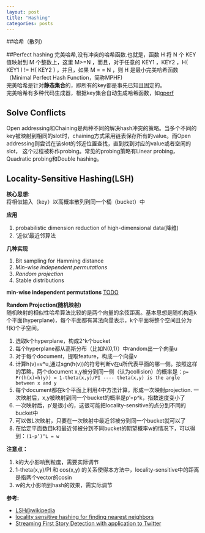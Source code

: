 ```yaml
---
layout: post
title: "Hashing"
categories: posts 
---
```


##哈希（散列）

##Perfect hashing
完美哈希,没有冲突的哈希函数.也就是，函数 H 将 N 个 KEY 值映射到 M 个整数上，这里 M>=N ，而且，对于任意的 KEY1 ，KEY2 ，H( KEY1 ) != H( KEY2 ) ，并且，如果 M = = N ，则 H 是最小完美哈希函数（Minimal Perfect Hash Function，简称MPHF)  
完美哈希是针对**静态集合**的，即所有的key都是事先已知且固定的。  
完美哈希有多种代码生成器，根据key集合自动生成哈希函数，如[gperf](http://www.gnu.org/software/gperf/)

## Solve Conflicts
Open  addressing和Chaining是两种不同的解决hash冲突的策略。当多个不同的key被映射到相同的slot时，chaining方式采用链表保存所有的value。而Open addressing则尝试在该slot的邻近位置查找，直到找到对应的value或者空闲的slot， 这个过程被称作probing。常见的probing策略有Linear probing，Quadratic probing和Double hashing。

## Locality-Sensitive Hashing(LSH)
    
**核心思想**:   
将相似输入（key）以高概率散列到同一个桶（bucket）中

**应用**  

1. probabilistic dimension reduction of high-dimensional data(降维)
2. ‘近似’最近邻算法 
	
**几种实现**    

1. Bit sampling for Hamming distance
2. *Min-wise independent permutations*
3. *Random projection*
4. Stable distributions

**min-wise independent permutations**
[TODO](http://en.wikipedia.org/wiki/MinHash)
		
**Random Projection(随机映射)**  
随机映射的相似性哈希算法比较的是两个向量的余弦距离。基本思想是随机构造k个平面(hyperplane)，每个平面都有其法向量表示，k个平面将整个空间且分为f(k)个子空间。
		
1. 选取k个hyperplane，构成2^k个bucket
2. 每个hyperplane都从高斯分布（比如N(0,1)）中random出一个向量u
3. 对于每个document，提取feature，构成一个向量v
4. 计算h(v)=v*u,通过sgn(h(v))的符号判断v在u所代表平面的哪一侧。按照这样的策略，两个document x,y被分到同一侧（认为collision）的概率是：`p= Pr(h(x)=h(y)) = 1-theta(x,y)/PI ---- theta(x,y) is the angle between x and y`
5. 每个document都在k个平面上利用4中方法计算，形成一次映射projection. 一次映射后，x,y被映射到同一个bucket的概率是p’=p^k，指数速度变小了
6. 一次映射后，p’是很小的，这很可能把locality-sensitive的点分到不同的bucket中
7. 可以做L次映射，只要在一次映射中最近邻被分到同一个bucket就可以了
8. 在给定平面数目k和最近邻被分到不同bucket的期望概率w的情况下，可以得到：`(1-p’)^L = w`
	    
**注意点：**  

1. k的大小影响到粒度，需要实际调节
2. 1-theta(x,y)/PI 和 cos(x,y) 的关系使得本方法中，locality-sensitive中的距离是指两个vector的cosin
3. w的大小影响到hash的效果，需实际调节

**参考:**

* [LSH@wikipedia](http://en.wikipedia.org/wiki/Locality-sensitive_hashing)
* [locality sensitive hashing for finding nearest neighbors](https://scholar.google.com)
* [Streaming First Story Detection with application to Twitter](https://scholar.google.com)

